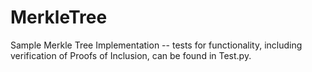 # MerkleTree

Sample Merkle Tree Implementation -- tests for functionality, including verification of Proofs of Inclusion, can be found in Test.py.
